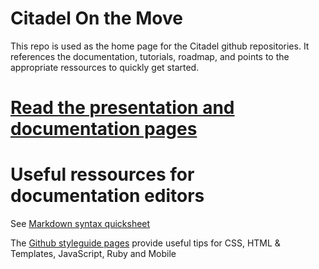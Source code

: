 Citadel On the Move
===================

This repo is used as the home page for the Citadel github repositories. It references the documentation, tutorials, roadmap, and points to the appropriate ressources to quickly get started.


# [Read the presentation and documentation pages](http://citadelonthemove.github.io/)


# Useful ressources for documentation editors
See [Markdown syntax quicksheet](https://github.com/fletcher/MultiMarkdown/blob/master/Documentation/Markdown%20Syntax.md)

The [Github styleguide pages](https://github.com/styleguide/) provide useful tips for CSS, HTML & Templates, JavaScript, Ruby and Mobile


